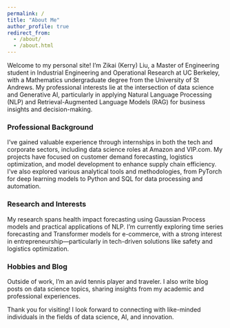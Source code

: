 ```yaml
---
permalink: /
title: "About Me"
author_profile: true
redirect_from: 
  - /about/
  - /about.html
---
```


Welcome to my personal site! I’m Zikai (Kerry) Liu, a Master of Engineering student in Industrial Engineering and Operational Research at UC Berkeley, with a Mathematics undergraduate degree from the University of St Andrews. My professional interests lie at the intersection of data science and Generative AI, particularly in applying Natural Language Processing (NLP) and Retrieval-Augmented Language Models (RAG) for business insights and decision-making.

### Professional Background
I’ve gained valuable experience through internships in both the tech and corporate sectors, including data science roles at Amazon and VIP.com. My projects have focused on customer demand forecasting, logistics optimization, and model development to enhance supply chain efficiency. I’ve also explored various analytical tools and methodologies, from PyTorch for deep learning models to Python and SQL for data processing and automation.

### Research and Interests
My research spans health impact forecasting using Gaussian Process models and practical applications of NLP. I’m currently exploring time series forecasting and Transformer models for e-commerce, with a strong interest in entrepreneurship—particularly in tech-driven solutions like safety and logistics optimization.

### Hobbies and Blog
Outside of work, I’m an avid tennis player and traveler. I also write blog posts on data science topics, sharing insights from my academic and professional experiences.

Thank you for visiting! I look forward to connecting with like-minded individuals in the fields of data science, AI, and innovation.

